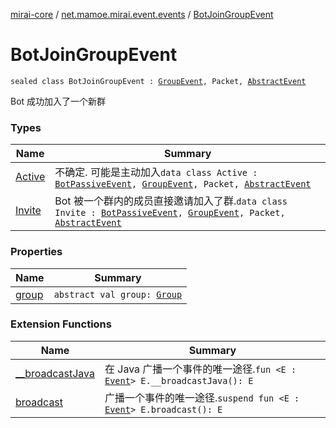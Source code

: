 [mirai-core](../../index.md) / [net.mamoe.mirai.event.events](../index.md) / [BotJoinGroupEvent](./index.md)

# BotJoinGroupEvent

`sealed class BotJoinGroupEvent : `[`GroupEvent`](../-group-event/index.md)`, Packet, `[`AbstractEvent`](../../net.mamoe.mirai.event/-abstract-event/index.md)

Bot 成功加入了一个新群

### Types

| Name | Summary |
|---|---|
| [Active](-active/index.md) | 不确定. 可能是主动加入`data class Active : `[`BotPassiveEvent`](../-bot-passive-event.md)`, `[`GroupEvent`](../-group-event/index.md)`, Packet, `[`AbstractEvent`](../../net.mamoe.mirai.event/-abstract-event/index.md) |
| [Invite](-invite/index.md) | Bot 被一个群内的成员直接邀请加入了群.`data class Invite : `[`BotPassiveEvent`](../-bot-passive-event.md)`, `[`GroupEvent`](../-group-event/index.md)`, Packet, `[`AbstractEvent`](../../net.mamoe.mirai.event/-abstract-event/index.md) |

### Properties

| Name | Summary |
|---|---|
| [group](group.md) | `abstract val group: `[`Group`](../../net.mamoe.mirai.contact/-group/index.md) |

### Extension Functions

| Name | Summary |
|---|---|
| [__broadcastJava](../../net.mamoe.mirai.event/__broadcast-java.md) | 在 Java 广播一个事件的唯一途径.`fun <E : `[`Event`](../../net.mamoe.mirai.event/-event/index.md)`> E.__broadcastJava(): E` |
| [broadcast](../../net.mamoe.mirai.event/broadcast.md) | 广播一个事件的唯一途径.`suspend fun <E : `[`Event`](../../net.mamoe.mirai.event/-event/index.md)`> E.broadcast(): E` |
